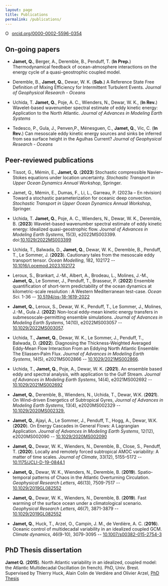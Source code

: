```yaml
---
layout: page
title: Publications
permalink: /publications/
---
```


<a href="https://orcid.org/0000-0002-5596-0354" target="orcid.widget" rel="noopener noreferrer" style="vertical-align:top;"><img src="https://orcid.org/sites/default/files/images/orcid_16x16.png" style="width:1em;margin-right:.5em;" alt="ORCID iD icon">orcid.org/0000-0002-5596-0354</a>


## On-going papers
 - **Jamet, Q.**, Berger, A., Deremble, B., Penduff, T. (**In Prep.**) Thermodynamical feedback of ocean-atmosphere interactions on the energy cycle of a quasi-geostrophic coupled model.

- Deremble, B., **Jamet, Q.**, Dewar, W. K. (**Sub.**) A Reference State Free Definition of Mixing Efficiency for Intermittent Turbulent Events. *Journal of Geophysical Research - Oceans*

 - Uchida, T. **Jamet, Q.**, Poje, A. C.,  Wienders, N., Dewar, W. K., (**In Rev.**) Wavelet-based wavenumber spectral estimate of eddy kinetic energy: Application to the North Atlantic. *Journal of Advances in Modeling Earth Systems*

- Tedesco, P., Gula, J., Penven,P.,  Ménesguen, C., **Jamet, Q.**, Vic, C. (**In Rev.**) Can mesoscale eddy kinetic energy sources and sinks be inferred from sea surface height in the Agulhas Current? *Journal of Geophysical Research - Oceans*

## Peer-reviewed publications
- Tissot, G., Mémin, E., **Jamet, Q.** (**2023**) Stochastic compressible Navier–Stokes equations under location uncertainty. *Stochastic Transport in Upper Ocean Dynamics Annual Workshop*, Springer.

- Jamet, Q., Mémin, E., Dumas, F., Li, L., Garreau, P. (2023a – En révision) Toward a stochastic parameterization for oceanic deep convection. *Stochastic Transport in Upper Ocean Dynamics Annual Workshop*, Springer.

- Uchida, T. **Jamet, Q.**, Poje, A. C.,  Wienders, N., Dewar, W. K., Deremble, B. (**2023**) Wavelet-based wavenumber spectral estimate of eddy kinetic energy: Idealized quasi-geostrophic flow. *Journal of Advances in Modeling Earth Systems*, 15(3), e2022MS003399. doi:[10.1029/2022MS003399](https://doi.org/10.1029/2022MS003399) 

- Uchida, T., Balwada, D., **Jamet, Q.**, Dewar, W. K., Deremble, B., Penduff, T., Le Sommer, J. (**2023**). Cautionary tales from the mesoscale eddy transport tensor. *Ocean Modelling*, 182, 102172 -- [10.1016/j.ocemod.2023.102172](https://doi.org/10.1016/j.ocemod.2023.102172)

 - Leroux, S., Brankart, J.-M., Albert, A., Brodeau, L., Molines, J.-M., **Jamet, Q.**, Le Sommer, J., Penduff, T., Brasseur, P. (**2022**) Ensemble quantification of short-term predictability of the ocean dynamics at kilometric-scale resolution : A Western Mediterranean test-case. *Ocean Sci.* 1-36 -- [10.5194/os-18-1619-2022](https://doi.org/10.5194/os-18-1619-2022)

 - **Jamet, Q.**, Leroux, S., Dewar, W. K., Penduff, T., Le Sommer, J., Molines, J.-M., Gula J. (**2022**) Non-local eddy-mean kinetic energy transfers in submesoscale-permitting ensemble simulations. *Journal of Advances in Modeling Earth Systems*, 14(10), e2022MS003057 -- [10.1029/2022MS003057](https://doi.org/10.1029/2022MS003057).

 - Uchida, T., **Jamet, Q.**, Dewar, W. K., Le Sommer, J., Penduff, T., Balwada, D. (**2022**). Diagnosing the Thickness‐Weighted Averaged Eddy‐Mean Flow Interaction From an Eddying North Atlantic Ensemble: The Eliassen‐Palm Flux. *Journal of Advances in Modeling Earth Systems*, 14(5), e2021MS002866 -- [10.1029/2021MS002866](https://doi.org/10.1029/2021MS002866).

 - Uchida, T., **Jamet, Q.**, Poje, A., Dewar, W. K. (**2021**). An ensemble based eddy and spectral analysis, with application to the Gulf Stream. *Journal of Advances in Modeling Earth Systems*, 14(4), e2021MS002692 -- [10.1029/2021MS002692](https://doi.org/10.1029/2021MS002692)

 - **Jamet, Q.**, Deremble, B., Wienders, N., Uchida, T., Dewar, W.K. (**2021**). On Wind-driven Energetics of Subtropical Gyres, *Journal of Advances in Modeling Earth Systems*, 13(4), e2020MS002329 -- [10.1029/2020MS002329.](https://doi.org/10.1029/2020MS002329)

 - **Jamet, Q.**, Ajayi, A., Le Sommer, J., Penduff, T., Hogg, A., Dewar, W.K. (**2020**). On Energy Cascades in General Flows: A Lagrangian Application. *Journal of Advances in Modeling Earth Systems*, 12(12), e2020MS002090 -- [10.1029/2020MS002090](https://doi.org/10.1029/2020MS002090)

 - **Jamet, Q.**, Dewar, W. K., Wienders, N., Deremble, B., Close, S., Penduff, T. (**2020**). Locally and remotely forced subtropical AMOC variability: A matter of time scales. *Journal of Climate*, 33(12), 5155–5172 -- [10.1175/JCLI-D-19-0844.1](https://doi.org/10.1175/JCLI-D-19-0844.1)
 
 - **Jamet, Q.**, Dewar, W. K., Wienders, N., Deremble, B. (**2019**). Spatio-temporal patterns of Chaos in the Atlantic Overturning Circulation. *Geophysical Research Letters*, 46(13), 7509-7517 -- [10.1029/2019GL082552](https://doi.org/10.1029/2019GL082552)

 - **Jamet, Q.**, Dewar, W. K., Wienders, N., Deremble, B. (**2019**). Fast warming of the surface ocean under a climatological scenario. *Geophysical Research Letters*, 46(7), 3871-3879 -- [10.1029/2019GL082552](https://doi.org/10.1029/2019GL082336)

 - **Jamet, Q.**, Huck, T., Arzel, O., Campin, J. M., de Verdière, A. C. (**2016**). Oceanic control of multidecadal variability in an idealized coupled GCM. *Climate dynamics*, 46(9-10), 3079-3095 -- [10.1007/s00382-015-2754-3](http://ocean.fsu.edu/~qjamet/share/files/Jamet_etal_CD2015.pdf)

## PhD Thesis dissertation
**Jamet Q.**  (**2015**). North Atlantic variability in an idealized, coupled model: the Atlantic Multidecadal Oscillation  (in french). PhD, Univ. Brest. Supervised by Thierry Huck, Alain Colin de Verdière and Olivier Arzel, [PhD Thesis](http://ocean.fsu.edu/~qjamet/share/files/These_JametQ_Final.pdf)
